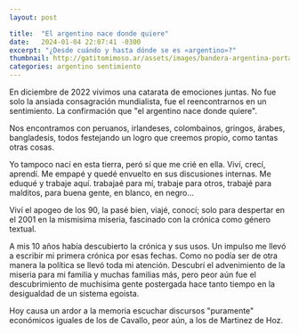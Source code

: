 ```yaml
---
layout: post

title:  "El argentino nace donde quiere"
date:   2024-01-04 22:07:41 -0300
excerpt: "¿Desde cuándo y hasta dónde se es «argentino»?"
thumbnail: http://gatitomimoso.ar/assets/images/bandera-argentina-portada.jpg
categories: argentino sentimiento
---
```


En diciembre de 2022 vivimos una catarata de emociones juntas. No fue solo la ansiada consagración mundialista, fue el reencontrarnos en un sentimiento. La confirmación que "el argentino nace donde quiere".

Nos encontramos con peruanos, irlandeses, colombainos, gringos, árabes, bangladesis, todos festejando un logro que creemos propio, como tantas otras cosas.

Yo tampoco nací en esta tierra, peró sí que me crié en ella. Viví, crecí, aprendí. Me empapé y quedé envuelto en sus discusiones internas. Me eduqué y trabaje aquí. trabajaé para mí, trabaje para otros, trabajé para malditos, para buena gente, en blanco, en negro...

Viví el apogeo de los 90, la pasé bien, viajé, conocí; solo para despertar en el 2001 en la mismisima miseria, fascinado con la crónica como género textual.

A mis 10 años había descubierto la crónica y sus usos. Un impulso me llevó a escribir mi primera crónica por esas fechas. Como no podía ser de otra manera la política se llevó toda mi atención. Descubrí el advenimiento de la miseria para mi familia y muchas familias más, pero peor aún fue el descubrimiento de muchisima gente postergada hace tanto tiempo en la desigualdad de un sistema egoista.

Hoy causa un ardor a la memoria escuchar discursos "puramente" económicos iguales de los de Cavallo, peor aún, a los de Martinez de Hoz.

